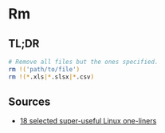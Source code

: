 # Rm

## TL;DR

```sh
# Remove all files but the ones specified.
rm !('path/to/file')
rm !(*.xls|*.slsx|*.csv)
```

## Sources

- [18 selected super-useful Linux one-liners]

<!-- upstream -->
<!-- internal references -->
<!-- external references -->
[18 selected super-useful linux one-liners]: https://medium.com/codex/18-selected-super-useful-linux-one-liners-398ba6d20f8c
